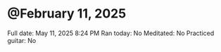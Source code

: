 # @February 11, 2025

Full date: May 11, 2025 8:24 PM
Ran today: No
Meditated: No
Practiced guitar: No